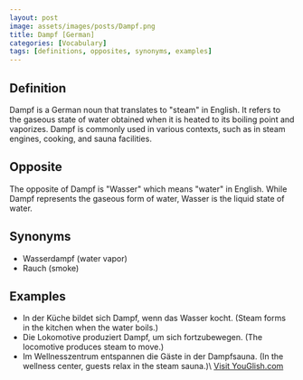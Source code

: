 ```yaml
---
layout: post
image: assets/images/posts/Dampf.png
title: Dampf [German]
categories: [Vocabulary]
tags: [definitions, opposites, synonyms, examples]
---
```


## Definition

Dampf is a German noun that translates to "steam" in English. It refers to the gaseous state of water obtained when it is heated to its boiling point and vaporizes. Dampf is commonly used in various contexts, such as in steam engines, cooking, and sauna facilities.

## Opposite

The opposite of Dampf is "Wasser" which means "water" in English. While Dampf represents the gaseous form of water, Wasser is the liquid state of water.

## Synonyms

- Wasserdampf (water vapor)
- Rauch (smoke)

## Examples

- In der Küche bildet sich Dampf, wenn das Wasser kocht. (Steam forms in the kitchen when the water boils.)
- Die Lokomotive produziert Dampf, um sich fortzubewegen. (The locomotive produces steam to move.)
- Im Wellnesszentrum entspannen die Gäste in der Dampfsauna. (In the wellness center, guests relax in the steam sauna.)\ <a id="yg-widget-0" class="youglish-widget" data-query="Dampf" data-lang="german" data-components="8412" data-auto-start="0" data-bkg-color="theme_light" data-title="How%20to%20pronounce%20Dampf%20in%20German"  rel="nofollow" href="https://youglish.com">Visit YouGlish.com</a><script async src="https://youglish.com/public/emb/widget.js" charset="utf-8"></script>